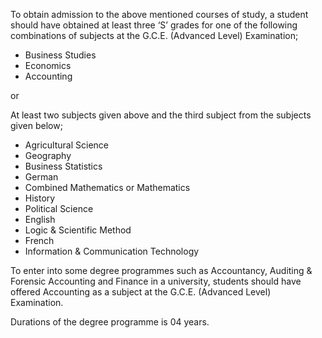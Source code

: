 To obtain admission to the above mentioned courses of study, a student should have
obtained at least three ‘S’ grades for one of the following combinations of subjects at the
G.C.E. (Advanced Level) Examination;
- Business Studies
- Economics
- Accounting

or

At least two subjects given above and the third subject from the subjects given below;
- Agricultural Science
- Geography
- Business Statistics
- German
- Combined Mathematics or Mathematics
- History
- Political Science
- English
- Logic & Scientific Method	
- French
- Information & Communication Technology

To enter into some degree programmes such as Accountancy, Auditing & Forensic
Accounting and Finance in a university, students should have offered Accounting as a
subject at the G.C.E. (Advanced Level) Examination.

Durations of the degree programme is 04 years.